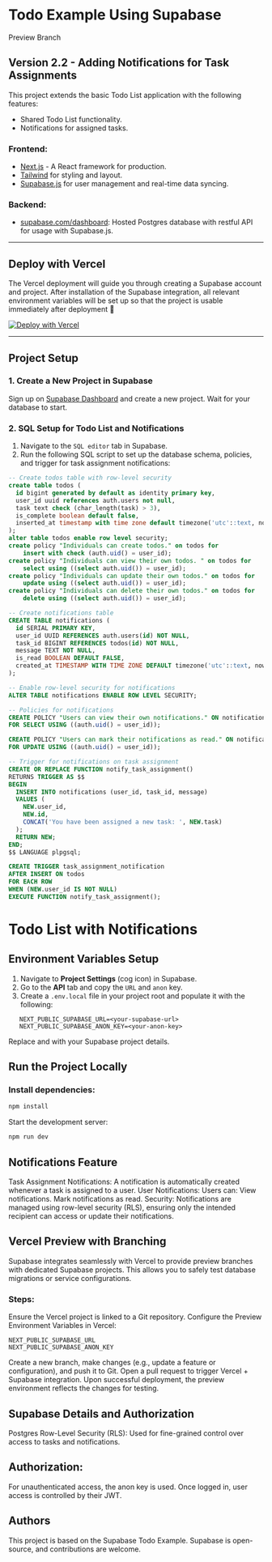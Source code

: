 # Todo Example Using Supabase

Preview Branch 

## Version 2.2 - Adding Notifications for Task Assignments

This project extends the basic Todo List application with the following features:
- Shared Todo List functionality.
- Notifications for assigned tasks.

### Frontend:
- [Next.js](https://github.com/vercel/next.js) - A React framework for production.
- [Tailwind](https://tailwindcss.com/) for styling and layout.
- [Supabase.js](https://supabase.com/docs/library/getting-started) for user management and real-time data syncing.

### Backend:
- [supabase.com/dashboard](https://supabase.com/dashboard/): Hosted Postgres database with restful API for usage with Supabase.js.

---

## Deploy with Vercel

The Vercel deployment will guide you through creating a Supabase account and project. After installation of the Supabase integration, all relevant environment variables will be set up so that the project is usable immediately after deployment 🚀

[![Deploy with Vercel](https://vercel.com/button)](https://vercel.com/new/clone?repository-url=https%3A%2F%2Fgithub.com%2Fsupabase%2Fsupabase%2Ftree%2Fmaster%2Fexamples%2Ftodo-list%2Fnextjs-todo-list&project-name=supabase-nextjs-todo-list&repository-name=supabase-nextjs-todo-list&integration-ids=oac_VqOgBHqhEoFTPzGkPd7L0iH6&external-id=https%3A%2F%2Fgithub.com%2Fsupabase%2Fsupabase%2Ftree%2Fmaster%2Fexamples%2Ftodo-list%2Fnextjs-todo-list)

---

## Project Setup

### 1. Create a New Project in Supabase

Sign up on [Supabase Dashboard](https://supabase.com/dashboard) and create a new project. Wait for your database to start.

### 2. SQL Setup for Todo List and Notifications

1. Navigate to the `SQL editor` tab in Supabase.
2. Run the following SQL script to set up the database schema, policies, and trigger for task assignment notifications:

```sql
-- Create todos table with row-level security
create table todos (
  id bigint generated by default as identity primary key,
  user_id uuid references auth.users not null,
  task text check (char_length(task) > 3),
  is_complete boolean default false,
  inserted_at timestamp with time zone default timezone('utc'::text, now()) not null
);
alter table todos enable row level security;
create policy "Individuals can create todos." on todos for
    insert with check (auth.uid() = user_id);
create policy "Individuals can view their own todos. " on todos for
    select using ((select auth.uid()) = user_id);
create policy "Individuals can update their own todos." on todos for
    update using ((select auth.uid()) = user_id);
create policy "Individuals can delete their own todos." on todos for
    delete using ((select auth.uid()) = user_id);

-- Create notifications table
CREATE TABLE notifications (
  id SERIAL PRIMARY KEY,
  user_id UUID REFERENCES auth.users(id) NOT NULL,
  task_id BIGINT REFERENCES todos(id) NOT NULL,
  message TEXT NOT NULL,
  is_read BOOLEAN DEFAULT FALSE,
  created_at TIMESTAMP WITH TIME ZONE DEFAULT timezone('utc'::text, now()) NOT NULL
);

-- Enable row-level security for notifications
ALTER TABLE notifications ENABLE ROW LEVEL SECURITY;

-- Policies for notifications
CREATE POLICY "Users can view their own notifications." ON notifications
FOR SELECT USING ((auth.uid() = user_id));

CREATE POLICY "Users can mark their notifications as read." ON notifications
FOR UPDATE USING ((auth.uid() = user_id));

-- Trigger for notifications on task assignment
CREATE OR REPLACE FUNCTION notify_task_assignment()
RETURNS TRIGGER AS $$
BEGIN
  INSERT INTO notifications (user_id, task_id, message)
  VALUES (
    NEW.user_id,
    NEW.id,
    CONCAT('You have been assigned a new task: ', NEW.task)
  );
  RETURN NEW;
END;
$$ LANGUAGE plpgsql;

CREATE TRIGGER task_assignment_notification
AFTER INSERT ON todos
FOR EACH ROW
WHEN (NEW.user_id IS NOT NULL)
EXECUTE FUNCTION notify_task_assignment();
```
# Todo List with Notifications

## Environment Variables Setup

1. Navigate to **Project Settings** (cog icon) in Supabase.
2. Go to the **API** tab and copy the `URL` and `anon` key.
3. Create a `.env.local` file in your project root and populate it with the following:

```env
   NEXT_PUBLIC_SUPABASE_URL=<your-supabase-url>
   NEXT_PUBLIC_SUPABASE_ANON_KEY=<your-anon-key>
```
Replace <your-supabase-url> and <your-anon-key> with your Supabase project details.

## Run the Project Locally
### Install dependencies:
```bash
npm install
```
Start the development server:
```bash
npm run dev
```
## Notifications Feature
Task Assignment Notifications: A notification is automatically created whenever a task is assigned to a user.
User Notifications:
Users can:
View notifications.
Mark notifications as read.
Security: Notifications are managed using row-level security (RLS), ensuring only the intended recipient can access or update their notifications.
## Vercel Preview with Branching
Supabase integrates seamlessly with Vercel to provide preview branches with dedicated Supabase projects. This allows you to safely test database migrations or service configurations.

### Steps:
Ensure the Vercel project is linked to a Git repository.
Configure the Preview Environment Variables in Vercel:
```
NEXT_PUBLIC_SUPABASE_URL
NEXT_PUBLIC_SUPABASE_ANON_KEY
```
Create a new branch, make changes (e.g., update a feature or configuration), and push it to Git.
Open a pull request to trigger Vercel + Supabase integration.
Upon successful deployment, the preview environment reflects the changes for testing.
## Supabase Details and Authorization
Postgres Row-Level Security (RLS): Used for fine-grained control over access to tasks and notifications.
## Authorization:
For unauthenticated access, the anon key is used.
Once logged in, user access is controlled by their JWT.
## Authors
This project is based on the Supabase Todo Example.
Supabase is open-source, and contributions are welcome.
